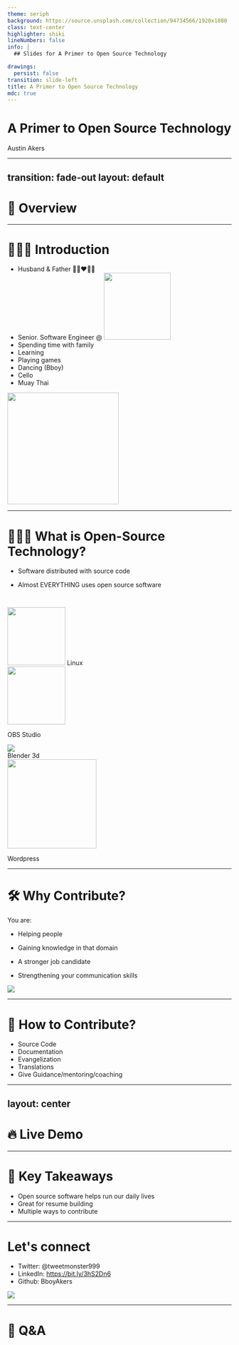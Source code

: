 ```yaml
---
theme: seriph
background: https://source.unsplash.com/collection/94734566/1920x1080
class: text-center
highlighter: shiki
lineNumbers: false
info: |
  ## Slides for A Primer to Open Source Technology

drawings:
  persist: false
transition: slide-left
title: A Primer to Open Source Technology
mdc: true
---
```


# A Primer to Open Source Technology

Austin Akers

<!--
The last comment block of each slide will be treated as slide notes. It will be visible and editable in Presenter Mode along with the slide. [Read more in the docs](https://sli.dev/guide/syntax.html#notes)
-->

---
transition: fade-out
layout: default
---

# 👀 Overview

<Toc maxDepth="1"></Toc>

---

# 👨🏿‍💻 Introduction

<div class="grid grid-cols-2">
<div>

- Husband & Father 👨🏾‍❤️‍👩🏾
- Senior. Software Engineer @ <img src="https://assets-global.website-files.com/64270b7f9c4339239e8735f4/64270b7f9c4339dc0287366f_logo-footer.svg" width="150" style="display: inline-block" />
- Spending time with family
- Learning
- Playing games
- Dancing (Bboy)
- Cello
- Muay Thai


</div>
<div>

<img style="margin: 0 auto" src="https://avatars.githubusercontent.com/u/11778717?v=4" width="250" />

</div>
</div>

---

# 🤷🏿‍♂️ What is Open-Source Technology?

<div v-click="1">

- Software distributed with source code

</div>
<div v-click="2">

- Almost EVERYTHING uses open source software

</div> 

<div class="grid grid-cols-4 text-center" style="margin-top: 3em">
<div v-click="3">

<img style="margin: 0 auto" width="130" src="https://www.pngall.com/wp-content/uploads/5/Linux-Logo-PNG-Download-Image.png"/>
Linux

</div>
<div v-click="4">

<img style="margin: 0 auto" src="https://iconape.com/wp-content/files/ih/122083/png/OBS_Studio_Logo.png" width="130" />

OBS Studio

</div>
<div v-click="5">

<img src="https://logos-marques.com/wp-content/uploads/2021/03/Blender-Embleme-1536x869.png" />
 <br/>
 Blender 3d

</div>
<div v-click="6">

<img style="margin: 0 auto" width="200" src="https://jacobsmedia.com/wp-content/uploads/2017/01/wordpress-logo.png" />

Wordpress

</div>

</div>

---

# 🛠 Why Contribute?

You are:

<div class="grid grid-cols-2">
<div>
<div v-click="1">

- Helping people

</div>
<div v-click="2">

- Gaining knowledge in that domain

</div>
<div v-click="3">

- A stronger job candidate

</div>
<div v-click="4">

- Strengthening your communication skills

</div>
</div>
<div>

<img src="https://techrrival.com/wp-content/uploads/2019/12/Open-Source.png" />

</div>
</div>

---

# 🤔 How to Contribute?

- Source Code
- Documentation
- Evangelization
- Translations
- Give Guidance/mentoring/coaching

---
layout: center
---

# 🔥 Live Demo


---

# 🌟 Key Takeaways

- Open source software helps run our daily lives
- Great for resume building
- Multiple ways to contribute

---

# Let's connect

<div grid="~ cols-2">
<div>

- Twitter: @tweetmonster999
- LinkedIn: https://bit.ly/3hS2Dn6
- Github: BboyAkers

</div>
<div>

<img src="https://media.giphy.com/media/xTk9ZY0C9ZWM2NgmCA/giphy.gif">

</div>
</div>

---

# 💖 Q&A


